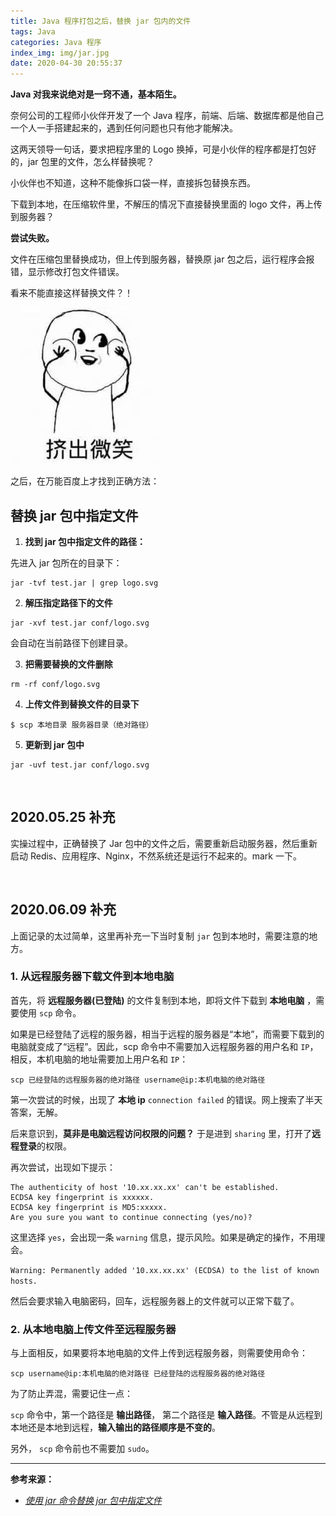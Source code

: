 ```yaml
---
title: Java 程序打包之后，替换 jar 包内的文件
tags: Java
categories: Java 程序
index_img: img/jar.jpg
date: 2020-04-30 20:55:37
---
```


**Java 对我来说绝对是一窍不通，基本陌生。**

<!-- more -->

奈何公司的工程师小伙伴开发了一个 Java 程序，前端、后端、数据库都是他自己一个人一手搭建起来的，遇到任何问题也只有他才能解决。

这两天领导一句话，要求把程序里的 Logo 换掉，可是小伙伴的程序都是打包好的，jar 包里的文件，怎么样替换呢？

小伙伴也不知道，这种不能像拆口袋一样，直接拆包替换东西。

下载到本地，在压缩软件里，不解压的情况下直接替换里面的 logo 文件，再上传到服务器？

**尝试失败。**

文件在压缩包里替换成功，但上传到服务器，替换原 jar 包之后，运行程序会报错，显示修改打包文件错误。

看来不能直接这样替换文件？！

![wunai](/img/wunai.jpg)

之后，在万能百度上才找到正确方法：

## 替换 jar 包中指定文件

1. **找到 jar 包中指定文件的路径：**

先进入 jar 包所在的目录下：

```
jar -tvf test.jar | grep logo.svg
```

2. **解压指定路径下的文件**

```
jar -xvf test.jar conf/logo.svg
```

会自动在当前路径下创建目录。

3. **把需要替换的文件删除**

```
rm -rf conf/logo.svg
```

4. **上传文件到替换文件的目录下**

```terminal
$ scp 本地目录 服务器目录（绝对路径）
```

5. **更新到 jar 包中**

```
jar -uvf test.jar conf/logo.svg
```

<br>

## 2020.05.25 补充

实操过程中，正确替换了 Jar 包中的文件之后，需要重新启动服务器，然后重新启动 Redis、应用程序、Nginx，不然系统还是运行不起来的。mark 一下。

<br>

## 2020.06.09 补充

上面记录的太过简单，这里再补充一下当时复制 `jar` 包到本地时，需要注意的地方。

### 1. 从远程服务器下载文件到本地电脑

首先，将 **远程服务器(已登陆)** 的文件复制到本地，即将文件下载到 **本地电脑** ，需要使用 `scp` 命令。

如果是已经登陆了远程的服务器，相当于远程的服务器是“本地”，而需要下载到的电脑就变成了“远程”。因此，scp 命令中不需要加入远程服务器的用户名和 `IP`，相反，本机电脑的地址需要加上用户名和 `IP`：

```
scp 已经登陆的远程服务器的绝对路径 username@ip:本机电脑的绝对路径
```

第一次尝试的时候，出现了 **本地 ip** `connection failed` 的错误。网上搜索了半天答案，无解。

后来意识到，**莫非是电脑远程访问权限的问题？** 于是进到 `sharing` 里，打开了**远程登录**的权限。

再次尝试，出现如下提示：

```
The authenticity of host '10.xx.xx.xx' can't be established.
ECDSA key fingerprint is xxxxxx.
ECDSA key fingerprint is MD5:xxxxx.
Are you sure you want to continue connecting (yes/no)?
```

这里选择 `yes`，会出现一条 `warning` 信息，提示风险。如果是确定的操作，不用理会。

`Warning: Permanently added '10.xx.xx.xx' (ECDSA) to the list of known hosts.`

然后会要求输入电脑密码，回车，远程服务器上的文件就可以正常下载了。

### 2. 从本地电脑上传文件至远程服务器

与上面相反，如果要将本地电脑的文件上传到远程服务器，则需要使用命令：

```
scp username@ip:本机电脑的绝对路径 已经登陆的远程服务器的绝对路径
```

为了防止弄混，需要记住一点：

`scp` 命令中，第一个路径是 **输出路径**， 第二个路径是 **输入路径**。不管是从远程到本地还是本地到远程，**输入输出的路径顺序是不变的**。

另外， `scp` 命令前也不需要加 `sudo`。

---

**参考来源：**

- _[使用 jar 命令替换 jar 包中指定文件](https://blog.csdn.net/u011817217/article/details/92411009)_
